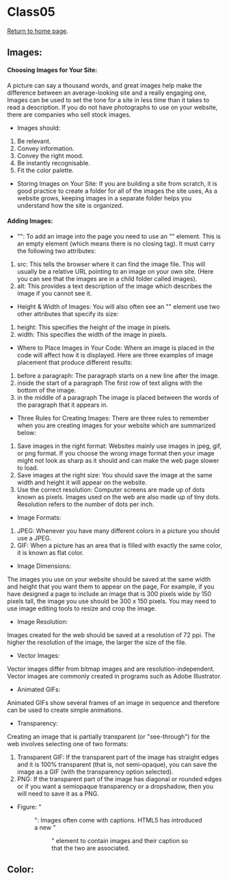 # Class05

[Return to home page](https://momansi96.github.io/reading-notes/). 

## Images: 

#### Choosing Images for Your Site: 

A picture can say a thousand words, and great images help make the difference between an average-looking site and a really engaging one, Images can be used to set the tone for a site in less time than it takes to read a description. If you do not have photographs to use on your website, there are companies who sell stock images. 

* Images should: 

1. Be relevant. 
2. Convey information. 
3. Convey the right mood. 
4. Be instantly recognisable. 
5. Fit the color palette. 

* Storing Images on Your Site: If you are building a site from scratch, it is good practice to create a folder for all of the images the site uses, As a website grows, keeping images in a separate folder helps you understand how the site is organized. 

#### Adding Images: 

* "<img>": To add an image into the page you need to use an "<img>" element. This is an empty element (which means there is no closing tag). It must carry the following two attributes:
 
 1. src: This tells the browser where it can find the image file. This will usually be a relative URL pointing to an image on your own site. (Here you can see that the images are in a child folder called images). 
 2. alt: This provides a text description of the image which describes the image if you cannot see it.
 
* Height & Width of Images: You will also often see an "<img>" element use two other attributes that specify its size:
 
 1. height: This specifies the height of the image in pixels.
 2. width: This specifies the width of the image in pixels. 

* Where to Place Images in Your Code: Where an image is placed in the code will affect how it is displayed. Here are three examples of image placement that produce different results:

 1. before a paragraph: The paragraph starts on a new line after the image.
 2. inside the start of a paragraph The first row of text aligns with the bottom of the image.
 3. in the middle of a paragraph The image is placed between the words of the paragraph that it appears in.

* Three Rules for Creating Images: There are three rules to remember when you are creating images for your website which are summarized below: 

 1. Save images in the right format: Websites mainly use images in jpeg, gif, or png format. If you choose the wrong image format then your image might not look as sharp as it should and can make the web page slower to load. 
 2. Save images at the right size: You should save the image at the same width and height it will appear on the website.
 3. Use the correct resolution: Computer screens are made up of dots known as pixels. Images used on the web are also made up of tiny dots. Resolution refers to the number of dots per inch. 

* Image Formats: 

 1. JPEG: Whenever you have many different colors in a picture you should use a JPEG. 
 2. GIF: When a picture has an area that is filled with exactly the same color, it is known as flat color. 

* Image Dimensions: 

The images you use on your website should be saved at the same width and height that you want them to appear on the page, For example, if you have designed a page to include an image that is 300 pixels wide by 150 pixels tall, the image you use should be 300 x 150 pixels. You may need to use image editing tools to resize and crop the image. 

* Image Resolution: 

Images created for the web should be saved at a resolution of 72 ppi. The higher the resolution of the image, the larger the size of the file.

* Vector Images: 

Vector images differ from bitmap images and are resolution-independent. Vector images are commonly created in programs such as Adobe Illustrator.

* Animated GIFs: 

Animated GIFs show several frames of an image in sequence and therefore can be used to create simple animations.

* Transparency: 

Creating an image that is partially transparent (or "see-through") for the web involves selecting one of two formats:

 1. Transparent GIF: If the transparent part of the image has straight edges and it is 100% transparent (that is, not semi-opaque), you can save the image as a GIF (with the transparency option selected).
 2. PNG: If the transparent part of the image has diagonal or rounded edges or if you want a semiopaque transparency or a dropshadow, then you will need to save it as a PNG.

* Figure: "<figure>": Images often come with captions. HTML5 has introduced a new "<figure>" element to contain images and their caption so that the two are associated.

## Color: 


 





